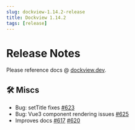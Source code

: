 ```yaml
---
slug: dockview-1.14.2-release
title: Dockview 1.14.2
tags: [release]
---
```


# Release Notes

Please reference docs @ [dockview.dev](https://dockview.dev).

## 🛠 Miscs

-   Bug: setTitle fixes [#623](https://github.com/mathuo/dockview/pull/623)
-   Bug: Vue3 component rendering issues [#625](https://github.com/mathuo/dockview/pull/625)
-   Improves docs [#617](https://github.com/mathuo/dockview/pull/617) [#620](https://github.com/mathuo/dockview/pull/620)
